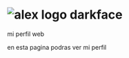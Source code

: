 
# ![alex logo darkface](https://github.com/Plumshubparall/alejandr/assets/124366797/131c3dbb-c692-4968-9fd8-1039b9fb5702)

mi perfil web 

 en esta pagina podras ver mi perfil 
                              
                                                             

   
       
                        
             
          


 
